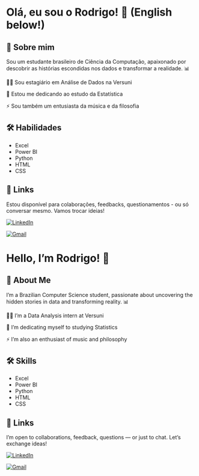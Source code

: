 
# Olá, eu sou o Rodrigo! 👋 (English below!)


## 🚀 Sobre mim
Sou um estudante brasileiro de Ciência da Computação, apaixonado por descobrir as histórias escondidas nos dados e transformar a realidade. 📊 

👩‍💻 Sou estagiário em Análise de Dados na Versuni 

🧠 Estou me dedicando ao estudo da Estatística 

⚡️ Sou também um entusiasta da música e da filosofia


## 🛠 Habilidades

- Excel
- Power BI
- Python
- HTML
- CSS


## 🔗 Links
Estou disponível para colaborações, feedbacks, questionamentos - ou só conversar mesmo. Vamos trocar ideias!

[![LinkedIn](https://custom-icon-badges.demolab.com/badge/LinkedIn-0A66C2?logo=linkedin-white&logoColor=fff)](https://www.linkedin.com/in/rodrigo-em%C3%ADdio-pereira-de-carvalho-6b5377236/)

[![Gmail](https://img.shields.io/badge/Gmail-D14836?logo=gmail&logoColor=white)](mailto:rodrigoemidio70@gmail.com)

# Hello, I’m Rodrigo! 👋

## 🚀 About Me
I’m a Brazilian Computer Science student, passionate about uncovering the hidden stories in data and transforming reality. 📊 

👩‍💻 I’m a Data Analysis intern at Versuni

🧠 I’m dedicating myself to studying Statistics

⚡️ I’m also an enthusiast of music and philosophy

## 🛠 Skills

- Excel
- Power BI
- Python
- HTML
- CSS

## 🔗 Links
I’m open to collaborations, feedback, questions — or just to chat. Let’s exchange ideas!

[![LinkedIn](https://custom-icon-badges.demolab.com/badge/LinkedIn-0A66C2?logo=linkedin-white&logoColor=fff)](https://www.linkedin.com/in/rodrigo-em%C3%ADdio-pereira-de-carvalho-6b5377236/)

[![Gmail](https://img.shields.io/badge/Gmail-D14836?logo=gmail&logoColor=white)](mailto:rodrigoemidio70@gmail.com)


